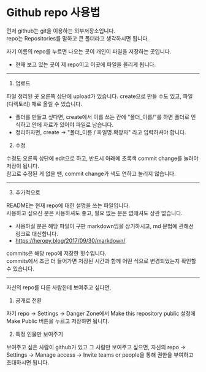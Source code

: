 # Github repo 사용법

먼저 github는 git을 이용하는 외부저장소입니다.<br />
repo는 Repositories를 말하고 큰 폴더라고 생각하시면 됩니다.

자기 이름의 repo를 누르면 나오는 곳이 개인이 파일을 저장하는 곳입니다.

- 현재 보고 있는 곳이 제 repo이고 이곳에 파일을 올리게 됩니다.

---

1. 업로드

파일 정리된 곳 오른쪽 상단에 upload가 있습니다. create으로 만들 수도 있고, 파일(디렉토리) 채로 올릴 수 있습니다.

- 폴더를 만들고 싶다면, create에서 이름 쓰는 칸에 "폴더_이름/"를 하면 폴더로 인식하고 안에 자료가 있어야 파일로 남습니다.
- 정리하자면, create -> "폴더_이름 / 파일명.확장자" 라고 입력하셔야 합니다.

2. 수정

수정도 오른쪽 상단에 edit으로 하고, 반드시 아래에 초록색 commit change를 눌러야 저장이 됩니다.<br />
참고로 수정된 게 없을 땐, commit change가 색도 연하고 눌리지 않습니다.

---

3. 추가적으로

README는 현재 repo에 대한 설명을 쓰는 파일입니다.<br />
사용하고 싶으신 분은 사용하셔도 좋고, 필요 없는 분은 없애셔도 상관 없습니다.

- 사용하실 분은 해당 파일이 구판 markdown임을 상기하시고, md 문법에 관해선 링크로 대신합니다.
- <https://heropy.blog/2017/09/30/markdown/>

commits은 해당 repo에 저장한 횟수입니다.<br />
commits에서 조금 더 들어가면 저장된 시간과 함께 어떤 식으로 변경되었는지 확인할 수 있습니다.

---

자신의 repo를 다른 사람한테 보여주고 싶다면,

1. 공개로 전환

자기 repo -> Settings -> Danger Zone에서 Make this repository public 설정에 Make Public 버튼을 누르고 저장하면 됩니다.

2. 특정 인물만 보여주기

보여주고 싶은 사람이 github가 있고 그 사람만 보여주고 싶으면, 자신의 repo -> Settings -> Manage access -> Invite teams or people을 통해 권한을 부여하고 초대하시면 됩니다.
